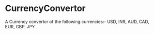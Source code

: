 # CurrencyConvertor
A Currency convertor of the following currencies:- USD, INR, AUD, CAD, EUR, GBP, JPY
